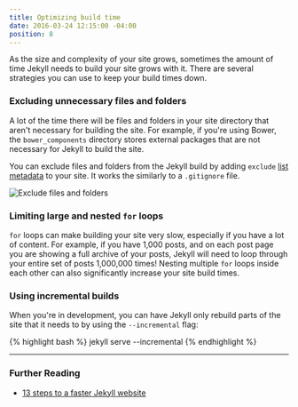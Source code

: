 ```yaml
---
title: Optimizing build time
date: 2016-03-24 12:15:00 -04:00
position: 8
---
```


As the size and complexity of your site grows, sometimes the amount of time Jekyll needs to build your site grows with it. There are several strategies you can use to keep your build times down.

### Excluding unnecessary files and folders

A lot of the time there will be files and folders in your site directory that aren't necessary for building the site. For example, if you're using Bower, the `bower_components` directory stores external packages that are not necessary for Jekyll to build the site.

You can exclude files and folders from the Jekyll build by adding `exclude` [list metadata](/content/metadata/#list) to your site. It works the similarly to a `.gitignore` file.

![Exclude files and folders](/uploads/optimization-exclude.png)

### Limiting large and nested `for` loops

`for` loops can make building your site very slow, especially if you have a lot of content. For example, if you have 1,000 posts, and on each post page you are showing a full archive of your posts, Jekyll will need to loop through your entire set of posts 1,000,000 times! Nesting multiple `for` loops inside each other can also significantly increase your site build times.

### Using incremental builds

When you're in development, you can have Jekyll only rebuild parts of the site that it needs to by using the `--incremental` flag:

{% highlight bash %}
jekyll serve --incremental
{% endhighlight %}

---

### Further Reading

- [13 steps to a faster Jekyll website](https://wiredcraft.com/blog/make-jekyll-fast/)
